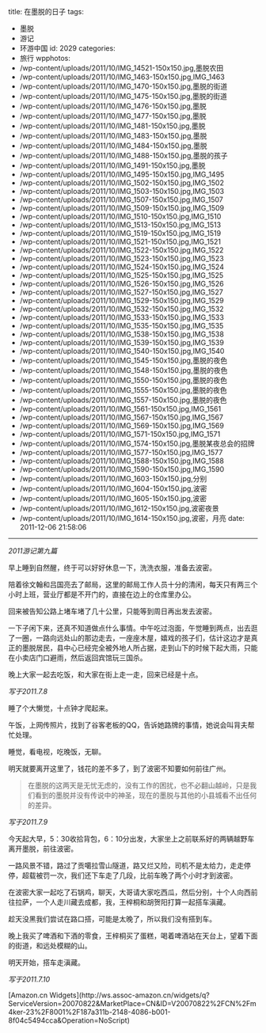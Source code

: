 title: 在墨脱的日子
tags:
  - 墨脱
  - 游记
  - 环游中国
id: 2029
categories:
  - 旅行
wpphotos:
  - /wp-content/uploads/2011/10/IMG_14521-150x150.jpg,墨脱农田
  - /wp-content/uploads/2011/10/IMG_1463-150x150.jpg,IMG_1463
  - /wp-content/uploads/2011/10/IMG_1470-150x150.jpg,墨脱的街道
  - /wp-content/uploads/2011/10/IMG_1475-150x150.jpg,墨脱的街道
  - /wp-content/uploads/2011/10/IMG_1476-150x150.jpg,墨脱
  - /wp-content/uploads/2011/10/IMG_1477-150x150.jpg,墨脱
  - /wp-content/uploads/2011/10/IMG_1481-150x150.jpg,墨脱
  - /wp-content/uploads/2011/10/IMG_1483-150x150.jpg,墨脱
  - /wp-content/uploads/2011/10/IMG_1484-150x150.jpg,墨脱
  - /wp-content/uploads/2011/10/IMG_1488-150x150.jpg,墨脱的孩子
  - /wp-content/uploads/2011/10/IMG_1491-150x150.jpg,墨脱
  - /wp-content/uploads/2011/10/IMG_1495-150x150.jpg,IMG_1495
  - /wp-content/uploads/2011/10/IMG_1502-150x150.jpg,IMG_1502
  - /wp-content/uploads/2011/10/IMG_1503-150x150.jpg,IMG_1503
  - /wp-content/uploads/2011/10/IMG_1507-150x150.jpg,IMG_1507
  - /wp-content/uploads/2011/10/IMG_1509-150x150.jpg,IMG_1509
  - /wp-content/uploads/2011/10/IMG_1510-150x150.jpg,IMG_1510
  - /wp-content/uploads/2011/10/IMG_1513-150x150.jpg,IMG_1513
  - /wp-content/uploads/2011/10/IMG_1519-150x150.jpg,IMG_1519
  - /wp-content/uploads/2011/10/IMG_1521-150x150.jpg,IMG_1521
  - /wp-content/uploads/2011/10/IMG_1522-150x150.jpg,IMG_1522
  - /wp-content/uploads/2011/10/IMG_1523-150x150.jpg,IMG_1523
  - /wp-content/uploads/2011/10/IMG_1524-150x150.jpg,IMG_1524
  - /wp-content/uploads/2011/10/IMG_1525-150x150.jpg,IMG_1525
  - /wp-content/uploads/2011/10/IMG_1526-150x150.jpg,IMG_1526
  - /wp-content/uploads/2011/10/IMG_1527-150x150.jpg,IMG_1527
  - /wp-content/uploads/2011/10/IMG_1529-150x150.jpg,IMG_1529
  - /wp-content/uploads/2011/10/IMG_1532-150x150.jpg,IMG_1532
  - /wp-content/uploads/2011/10/IMG_1533-150x150.jpg,IMG_1533
  - /wp-content/uploads/2011/10/IMG_1535-150x150.jpg,IMG_1535
  - /wp-content/uploads/2011/10/IMG_1538-150x150.jpg,IMG_1538
  - /wp-content/uploads/2011/10/IMG_1539-150x150.jpg,IMG_1539
  - /wp-content/uploads/2011/10/IMG_1540-150x150.jpg,IMG_1540
  - /wp-content/uploads/2011/10/IMG_1545-150x150.jpg,墨脱的夜色
  - /wp-content/uploads/2011/10/IMG_1548-150x150.jpg,墨脱的夜色
  - /wp-content/uploads/2011/10/IMG_1550-150x150.jpg,墨脱的夜色
  - /wp-content/uploads/2011/10/IMG_1555-150x150.jpg,墨脱的夜色
  - /wp-content/uploads/2011/10/IMG_1557-150x150.jpg,墨脱的夜色
  - /wp-content/uploads/2011/10/IMG_1561-150x150.jpg,IMG_1561
  - /wp-content/uploads/2011/10/IMG_1567-150x150.jpg,IMG_1567
  - /wp-content/uploads/2011/10/IMG_1569-150x150.jpg,IMG_1569
  - /wp-content/uploads/2011/10/IMG_1571-150x150.jpg,IMG_1571
  - /wp-content/uploads/2011/10/IMG_1574-150x150.jpg,墨脱某夜总会的招牌
  - /wp-content/uploads/2011/10/IMG_1577-150x150.jpg,IMG_1577
  - /wp-content/uploads/2011/10/IMG_1588-150x150.jpg,IMG_1588
  - /wp-content/uploads/2011/10/IMG_1590-150x150.jpg,IMG_1590
  - /wp-content/uploads/2011/10/IMG_1603-150x150.jpg,分别
  - /wp-content/uploads/2011/10/IMG_1604-150x150.jpg,波密
  - /wp-content/uploads/2011/10/IMG_1605-150x150.jpg,波密
  - /wp-content/uploads/2011/10/IMG_1612-150x150.jpg,波密夜景
  - /wp-content/uploads/2011/10/IMG_1614-150x150.jpg,波密，月亮
date: 2011-12-06 21:58:06
---

_2011游记第九篇_

早上睡到自然醒，终于可以好好休息一下，洗洗衣服，准备去波密。

陪着徐文翰和吕国亮去了邮局，这里的邮局工作人员十分的清闲，每天只有两三个小时上班，营业厅都是不开门的，直接在边上的仓库里办公。

回来被告知公路上堵车堵了几十公里，只能等到周日再出发去波密。

一下子闲下来，还真不知道做点什么事情。中午吃过泡面，午觉睡到两点，出去逛了一圈，一路向远处山的那边走去，一座座木屋，嬉戏的孩子们，估计这边才是真正的墨脱居民，县中心已经完全被外地人所占据，走到山下的时候下起大雨，只能在小卖店门口避雨，然后返回宾馆玩三国杀。

晚上大家一起去吃饭，和大家在街上走一走，回来已经是十点。

_写于2011.7.8_

睡了个大懒觉，十点钟才爬起来。

午饭，上网传照片，找到了谷客老板的QQ，告诉她路牌的事情，她说会叫背夫帮忙处理。

睡觉，看电视，吃晚饭，无聊。

明天就要离开这里了，钱花的差不多了，到了波密不知要如何前往广州。

> 在墨脱的这两天是无忧无虑的，没有工作的困扰，也不必翻山越岭，只是我们看到的墨脱并没有传说中的神圣，现在的墨脱与其他的小县城看不出任何的差异。

_写于2011.7.9_

今天起大早，5：30收拾背包，6：10分出发，大家坐上之前联系好的两辆越野车离开墨脱，前往波密。

一路风景不错，路过了贡噶拉雪山隧道，路又烂又险，司机不是太给力，走走停停，超载被罚一次，我们还下车走了几段，比前车晚了两个小时才到波密。

在波密大家一起吃了石锅鸡，聊天，大哥请大家吃西瓜，然后分别，十个人向西前往拉萨，一个人走川藏去成都，我，王梓桐和胡贺阳打算一起搭车滇藏。

趁天没黑我们尝试在路口搭，可能是太晚了，所以我们没有搭到车。

晚上我买了啤酒和下酒的零食，王梓桐买了蛋糕，喝着啤酒站在天台上，望着下面的街道，和远处模糊的山。

明天开始，搭车走滇藏。

_写于2011.7.10_

<script src="http://ws.assoc-amazon.cn/widgets/q?ServiceVersion=20070822&MarketPlace=CN&ID=V20070822/CN/m4ker-23/8001/187a311b-2148-4086-b001-8f04c5494cca" type="text/javascript"> </script> <noscript>[Amazon.cn Widgets](http://ws.assoc-amazon.cn/widgets/q?ServiceVersion=20070822&#038;MarketPlace=CN&#038;ID=V20070822%2FCN%2Fm4ker-23%2F8001%2F187a311b-2148-4086-b001-8f04c5494cca&#038;Operation=NoScript)</noscript> 
